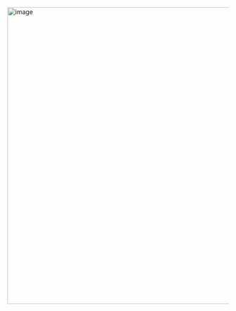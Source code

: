 <img width="1348" height="675" alt="image" src="https://github.com/user-attachments/assets/87e58382-d6ee-472b-a469-a0f197b69b50" />
